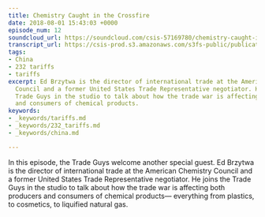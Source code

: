 ```yaml
---
title: Chemistry Caught in the Crossfire
date: 2018-08-01 15:43:03 +0000
episode_num: 12
soundcloud_url: https://soundcloud.com/csis-57169780/chemistry-caught-in-the?in=csis-57169780/sets/the-trade-guys
transcript_url: https://csis-prod.s3.amazonaws.com/s3fs-public/publication/180820_Chemistry_Crossfire.pdf
tags:
- China
- 232 tariffs
- tariffs
excerpt: Ed Brzytwa is the director of international trade at the American Chemistry
  Council and a former United States Trade Representative negotiator. He joins the
  Trade Guys in the studio to talk about how the trade war is affecting both producers
  and consumers of chemical products.
keywords:
- _keywords/tariffs.md
- _keywords/232_tariffs.md
- _keywords/china.md

---
```

In this episode, the Trade Guys welcome another special guest. Ed Brzytwa is the director of international trade at the American Chemistry Council and a former United States Trade Representative negotiator. He joins the Trade Guys in the studio to talk about how the trade war is affecting both producers and consumers of chemical products— everything from plastics, to cosmetics, to liquified natural gas.